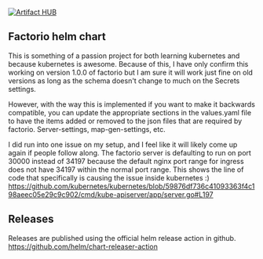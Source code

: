 [![Artifact HUB](https://img.shields.io/endpoint?url=https://artifacthub.io/badge/repository/factorio-server-charts)](https://artifacthub.io/packages/search?repo=factorio-server-charts)

## Factorio helm chart
This is something of a passion project for both learning kubernetes and because kubernetes is awesome. 
Because of this, I have only confirm this working on version 1.0.0 of factorio but I am sure it will work just fine on old versions as long as the schema doesn't change to much on the Secrets settings. 

However, with the way this is implemented if you want to make it backwards compatible, you can update the appropriate sections in the values.yaml file to have the items added or removed to the json files that are required by factorio. Server-settings, map-gen-settings, etc. 

I did run into one issue on my setup, and I feel like it will likely come up again if people follow along. The factorio server is defaulting to run on port 30000 instead of 34197 because the default nginx port range for ingress does not have 34197 within the normal port range. This shows the line of code that specifically is causing the issue inside kubernetes :)
https://github.com/kubernetes/kubernetes/blob/59876df736c41093363f4c198aeec05e29c9c902/cmd/kube-apiserver/app/server.go#L197

## Releases
Releases are published using the official helm release action in github. 
https://github.com/helm/chart-releaser-action
